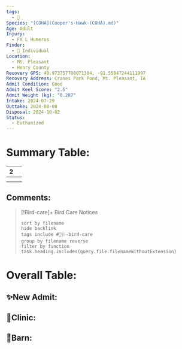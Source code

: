 ```yaml
---
tags:
  - 🦅
Species: "[COHA](Cooper's-Hawk-(COHA).md)"
Age: Adult
Injury:
  - FX L Humerus
Finder:
  - 🧑 Individual
Location:
  - Mt. Pleasant
  - Henry County
Recovery GPS: 40.973757708071304, -91.55847244111997
Recovery Address: Cranes Park Pond, Mt. Pleasant, IA
Admit Condition: Good
Admit Keel Score: "2.5"
Admit Weight (kg): "0.287"
Intake: 2024-07-29
Outtake: 2024-08-08
Disposal: 2024-10-02
Status:
  - Euthanized
---
```


# Summary Table:

<div><table class="dataview table-view-table"><thead class="table-view-thead"><tr class="table-view-tr-header"><th class="table-view-th"><span></span><span class="dataview small-text">2</span></th><th class="table-view-th"><span></span></th></tr></thead><tbody class="table-view-tbody"><tr><td><span></span></td><td><span></span></td></tr><tr><td><span></span></td><td><span></span></td></tr></tbody></table></div>

## Comments:

> [!Bird-care]+ Bird Care Notices
>   ```tasks 
>   sort by filename
>   hide backlink
>   tags include #🦅🩺-bird-care 
>   group by filename reverse
>   filter by function task.heading.includes(query.file.filenameWithoutExtension)
>   ```

# Overall Table:

## ✨New Admit:



## 🏥Clinic:



## 🏡Barn:


